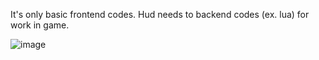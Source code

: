 It's only basic frontend codes. Hud needs to backend codes (ex. lua) for work in game.

![image](https://github.com/user-attachments/assets/c11394b7-f753-4cb1-8eed-dde51e26da79)
